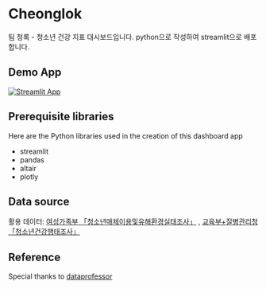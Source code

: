 # Cheonglok
팀 청록 - 청소년 건강 지표 대시보드입니다. 
python으로 작성하여 streamlit으로 배포합니다.

## Demo App

[![Streamlit App](https://static.streamlit.io/badges/streamlit_badge_black_white.svg)](https://cheonglok.streamlit.app/)

## Prerequisite libraries
Here are the Python libraries used in the creation of this dashboard app
 - streamlit
 - pandas
 - altair
 - plotly

## Data source
활용 데이터: [여성가족부 「청소년매체이용및유해환경실태조사」](https://www.mogef.go.kr/io/ind/io_ind_f016.do) , [교육부+질병관리청 「청소년건강행태조사」](http://www.kdca.go.kr/yhs/) 

## Reference
Special thanks to [dataprofessor](https://github.com/dataprofessor/population-dashboard) 
